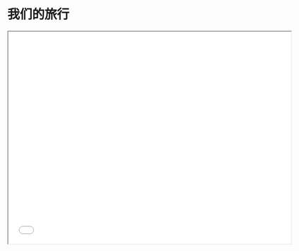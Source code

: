# 我们的旅行

<div style="text-align: center;">
    <iframe src="china_map.html" width="640" height="480"></iframe>
</div>

